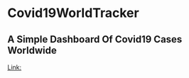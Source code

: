 # Covid19WorldTracker

<h2> A Simple Dashboard Of Covid19 Cases Worldwide</h2>
<a href = "https://covid19worldtrackerproject.netlify.app/" target="popup">Link:</a>
